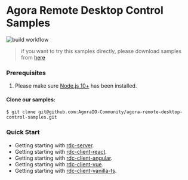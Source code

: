 Agora Remote Desktop Control Samples
===================================

![build workflow](https://github.com/AgoraIO-Community/agora-remote-desktop-control-samples/actions/workflows/build.yml/badge.svg)


> if you want to try this samples directly, please download samples from [here](https://github.com/AgoraIO-Community/agora-remote-desktop-control-samples/releases)
### Prerequisites

1. Please make sure [Node.js 10+](https://nodejs.org/) has been installed.

#### Clone our samples:

```
$ git clone git@github.com:AgoraIO-Community/agora-remote-desktop-control-samples.git
```

### Quick Start
- Getting starting with [rdc-server](rdc-server/README.md).
- Getting starting with [rdc-client-react](rdc-client-react/README.md).
- Getting starting with [rdc-client-angular](rdc-client-angular/README.md).
- Getting starting with [rdc-client-vue](rdc-client-vue/README.md).
- Getting starting with [rdc-client-vanilla-ts](rdc-client-vanilla-ts/README.md).







